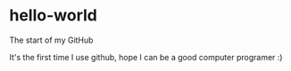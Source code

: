 # hello-world
The start of my GitHub

It's the first time I use github, hope I can be a good computer programer :)
